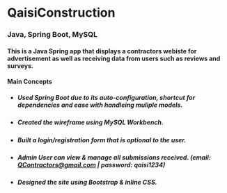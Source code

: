 # QaisiConstruction
### Java, Spring Boot, MySQL
#### This is a Java Spring app that displays a contractors webiste for advertisement as well as receiving data from users such as reviews and surveys.
#### Main Concepts
* ##### Used Spring Boot due to its auto-configuration, shortcut for dependencies and ease with handleing muliple models.
* ##### Created the wireframe using MySQL Workbench.
* ##### Built a login/registration form that is optional to the user.
* ##### Admin User can view & manage all submissions received. (email: QContractors@gmail.com | password: qaisi1234)
* ##### Designed the site using Bootstrap & inline CSS.
